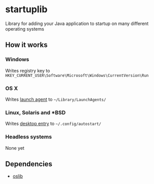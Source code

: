 # startuplib

Library for adding your Java application to startup on many different operating systems

## How it works

### Windows

Writes registry key to ```HKEY_CURRENT_USER\Software\Microsoft\Windows\CurrentVersion\Run```

### OS X

Writes [launch agent](https://developer.apple.com/library/mac/documentation/MacOSX/Conceptual/BPSystemStartup/Chapters/CreatingLaunchdJobs.html) to ```~/Library/LaunchAgents/```

### Linux, Solaris and *BSD

Writes [desktop entry](https://wiki.archlinux.org/index.php/Desktop_entries) to  ```~/.config/autostart/```

### Headless systems

None yet

## Dependencies

- [oslib](https://github.com/redpois0n/oslib)
